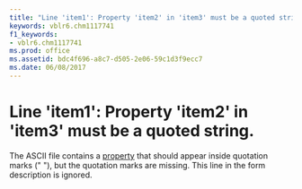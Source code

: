 ```yaml
---
title: "Line 'item1': Property 'item2' in 'item3' must be a quoted string."
keywords: vblr6.chm1117741
f1_keywords:
- vblr6.chm1117741
ms.prod: office
ms.assetid: bdc4f696-a8c7-d505-2e06-59c1d3f9ecc7
ms.date: 06/08/2017
---
```



# Line 'item1': Property 'item2' in 'item3' must be a quoted string.

The ASCII file contains a [property](vbe-glossary.md) that should appear inside quotation marks (" "), but the quotation marks are missing. This line in the form description is ignored.



